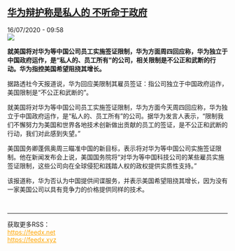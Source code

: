 <!--1594889633000-->
[华为辩护称是私人的 不听命于政府](http://www.rfi.fr//cn/%E4%B8%AD%E5%9B%BD/20200716-%E5%8D%8E%E4%B8%BA%E8%BE%A9%E6%8A%A4%E7%A7%B0%E6%98%AF%E7%A7%81%E4%BA%BA%E7%9A%84-%E4%B8%8D%E5%90%AC%E5%91%BD%E4%BA%8E%E6%94%BF%E5%BA%9C)
------

<div>16/07/2020 - 09:58</div><img src="https://s.rfi.fr/media/display/ae367b4e-c716-11ea-8cf9-005056bff430/w:310/p:16x9/int0003b.200716110502.jpg"><p><strong>就美国将对华为等中国公司员工实施签证限制，华为方面周四回应称，华为独立于中国政府运作，是“私人的、员工所有”的公司，相关限制是不公正和武断的行动。华为指控美国希望阻挠其增长。</strong></p><div class="t-content__body u-clearfix"><div class="m-interstitial"></div><p>据路透社今天报道说，华为回应美限制其雇员签证：指公司独立于中国政府运作，美国限制是“不公正和武断的”。</p><p>就美国将对华为等中国公司员工实施签证限制，华为方面今天周四回应称，华为独立于中国政府运作，是“私人的、员工所有”的公司。据华为发言人表示，“限制我们不懈努力为美国和世界各地技术创新做出贡献的员工的签证，是不公正和武断的行动，我们对此感到失望。”</p><p>美国国务卿蓬佩奥周三瞄准中国的新目标，表示将对华为等中国公司实施签证限制。他在新闻发布会上说，美国国务院将“对华为等中国科技公司的某些雇员实施签证限制，这些公司向在全球侵犯和践踏人权的政权提供实质性支持。”</p><p>该报道称，华为否认为中国提供间谍服务，并表示美国希望阻挠其增长，因为没有一家美国公司以具有竞争力的价格提供同样的技术。</p><div class="o-self-promo o-self-promo--nl o-self-promo--hidden" data-selfpromo-newsletter></div><div class="o-self-promo o-self-promo--app o-self-promo--hidden" data-selfpromo-app></div></div><br><hr><div>获取更多RSS：<br><a href="https://feedx.net" style="color:orange" target="_blank">https://feedx.net</a> <br><a href="https://feedx.xyz" style="color:orange" target="_blank">https://feedx.xyz</a><br></div>
